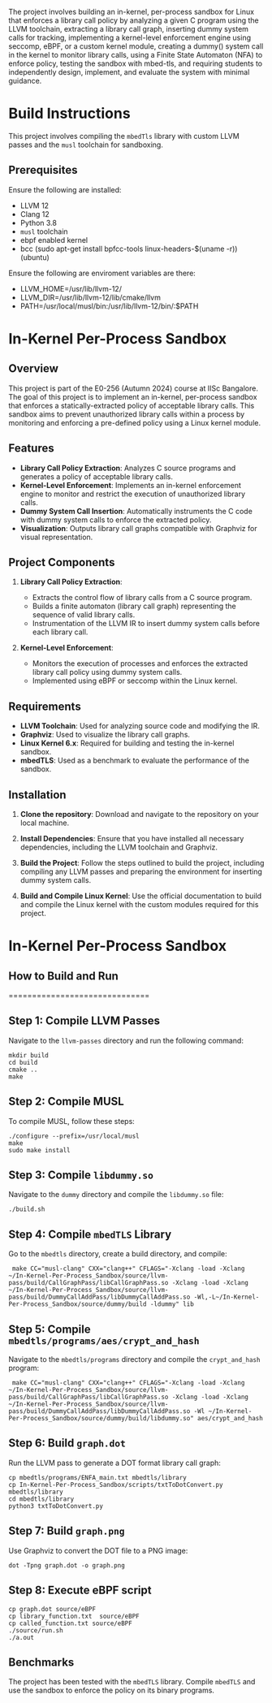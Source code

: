 The project involves building an in-kernel, per-process sandbox for Linux that enforces a library call policy by analyzing a given C program using the LLVM toolchain, extracting a library call graph, inserting dummy system calls for tracking, implementing a kernel-level enforcement engine using seccomp, eBPF, or a custom kernel module, creating a dummy() system call in the kernel to monitor library calls, using a Finite State Automaton (NFA) to enforce policy, testing the sandbox with mbed-tls, and requiring students to independently design, implement, and evaluate the system with minimal guidance.


# Build Instructions

This project involves compiling the `mbedTls` library with custom LLVM passes and the `musl` toolchain for sandboxing.

## Prerequisites

Ensure the following are installed:

- LLVM 12
- Clang 12
- Python 3.8
- `musl` toolchain
- ebpf enabled kernel
- bcc (sudo apt-get install bpfcc-tools linux-headers-$(uname -r)) (ubuntu)

Ensure the following are enviroment variables are there:

- LLVM_HOME=/usr/lib/llvm-12/
- LLVM_DIR=/usr/lib/llvm-12/lib/cmake/llvm
- PATH=/usr/local/musl/bin:/usr/lib/llvm-12/bin/:$PATH

# In-Kernel Per-Process Sandbox

## Overview
This project is part of the E0-256 (Autumn 2024) course at IISc Bangalore. The goal of this project is to implement an in-kernel, per-process sandbox that enforces a statically-extracted policy of acceptable library calls. This sandbox aims to prevent unauthorized library calls within a process by monitoring and enforcing a pre-defined policy using a Linux kernel module.

## Features
- **Library Call Policy Extraction**: Analyzes C source programs and generates a policy of acceptable library calls.
- **Kernel-Level Enforcement**: Implements an in-kernel enforcement engine to monitor and restrict the execution of unauthorized library calls.
- **Dummy System Call Insertion**: Automatically instruments the C code with dummy system calls to enforce the extracted policy.
- **Visualization**: Outputs library call graphs compatible with Graphviz for visual representation.

## Project Components
1. **Library Call Policy Extraction**:
   - Extracts the control flow of library calls from a C source program.
   - Builds a finite automaton (library call graph) representing the sequence of valid library calls.
   - Instrumentation of the LLVM IR to insert dummy system calls before each library call.

2. **Kernel-Level Enforcement**:
   - Monitors the execution of processes and enforces the extracted library call policy using dummy system calls.
   - Implemented using eBPF or seccomp within the Linux kernel.

## Requirements
- **LLVM Toolchain**: Used for analyzing source code and modifying the IR.
- **Graphviz**: Used to visualize the library call graphs.
- **Linux Kernel 6.x**: Required for building and testing the in-kernel sandbox.
- **mbedTLS**: Used as a benchmark to evaluate the performance of the sandbox.

## Installation

1. **Clone the repository**:
   Download and navigate to the repository on your local machine.

2. **Install Dependencies**:
   Ensure that you have installed all necessary dependencies, including the LLVM toolchain and Graphviz.

3. **Build the Project**:
   Follow the steps outlined to build the project, including compiling any LLVM passes and preparing the environment for inserting dummy system calls.

4. **Build and Compile Linux Kernel**:
   Use the official documentation to build and compile the Linux kernel with the custom modules required for this project.

# In-Kernel Per-Process Sandbox

## How to Build and Run
==============================

Step 1: Compile LLVM Passes
----------------------------
Navigate to the `llvm-passes` directory and run the following command:

    mkdir build
    cd build
    cmake ..
    make


Step 2: Compile MUSL
---------------------
To compile MUSL, follow these steps:

    ./configure --prefix=/usr/local/musl
    make
    sudo make install


Step 3: Compile `libdummy.so`
----------------------------
Navigate to the `dummy` directory and compile the `libdummy.so` file:

    ./build.sh


Step 4: Compile `mbedTLS` Library
----------------------------------
Go to the `mbedtls` directory, create a build directory, and compile:

     make CC="musl-clang" CXX="clang++" CFLAGS="-Xclang -load -Xclang ~/In-Kernel-Per-Process_Sandbox/source/llvm-pass/build/CallGraphPass/libCallGraphPass.so -Xclang -load -Xclang ~/In-Kernel-Per-Process_Sandbox/source/llvm-pass/build/DummyCallAddPass/libDummyCallAddPass.so -Wl,-L~/In-Kernel-Per-Process_Sandbox/source/dummy/build -ldummy" lib



Step 5: Compile `mbedtls/programs/aes/crypt_and_hash`
-----------------------------------------------------
Navigate to the `mbedtls/programs` directory and compile the `crypt_and_hash` program:

     make CC="musl-clang" CXX="clang++" CFLAGS="-Xclang -load -Xclang ~/In-Kernel-Per-Process_Sandbox/source/llvm-pass/build/CallGraphPass/libCallGraphPass.so -Xclang -load -Xclang ~/In-Kernel-Per-Process_Sandbox/source/llvm-pass/build/DummyCallAddPass/libDummyCallAddPass.so -Wl ~/In-Kernel-Per-Process_Sandbox/source/dummy/build/libdummy.so" aes/crypt_and_hash


Step 6: Build `graph.dot`
-------------------------
Run the LLVM pass to generate a DOT format library call graph:

    cp mbedtls/programs/ENFA_main.txt mbedtls/library
    cp In-Kernel-Per-Process_Sandbox/scripts/txtToDotConvert.py mbedtls/library
    cd mbedtls/library
    python3 txtToDotConvert.py


Step 7: Build `graph.png`
-------------------------
Use Graphviz to convert the DOT file to a PNG image:

    dot -Tpng graph.dot -o graph.png


Step 8: Execute eBPF script
----------------------------

    cp graph.dot source/eBPF
    cp library_function.txt  source/eBPF
    cp called_function.txt source/eBPF
    ./source/run.sh
    ./a.out


## Benchmarks

The project has been tested with the `mbedTLS` library. Compile `mbedTLS` and use the sandbox to enforce the policy on its binary programs.
